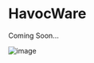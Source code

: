 # HavocWare
Coming Soon...

![image](https://github.com/user-attachments/assets/ad8cd9f2-029e-44e1-b287-fb0b2603d2a4)

